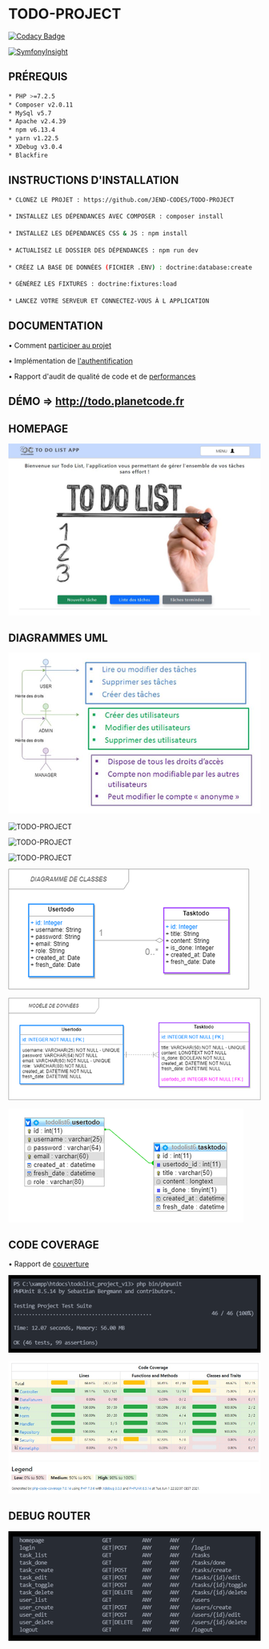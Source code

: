 # TODO-PROJECT

[![Codacy Badge](https://app.codacy.com/project/badge/Grade/4ff59ff646f54b828ff943c19a245dbd)](https://www.codacy.com/gh/JEND-CODES/TODO-PROJECT/dashboard?utm_source=github.com&amp;utm_medium=referral&amp;utm_content=JEND-CODES/TODO-PROJECT&amp;utm_campaign=Badge_Grade)

[![SymfonyInsight](https://insight.symfony.com/projects/a2b7ac96-199d-49c1-a697-070378224166/big.svg)](https://insight.symfony.com/projects/a2b7ac96-199d-49c1-a697-070378224166)

## PRÉREQUIS

``` bash
* PHP >=7.2.5
* Composer v2.0.11
* MySql v5.7
* Apache v2.4.39
* npm v6.13.4
* yarn v1.22.5
* XDebug v3.0.4
* Blackfire
```

## INSTRUCTIONS D'INSTALLATION
``` bash
* CLONEZ LE PROJET : https://github.com/JEND-CODES/TODO-PROJECT

* INSTALLEZ LES DÉPENDANCES AVEC COMPOSER : composer install

* INSTALLEZ LES DÉPENDANCES CSS & JS : npm install

* ACTUALISEZ LE DOSSIER DES DÉPENDANCES : npm run dev

* CRÉEZ LA BASE DE DONNÉES (FICHIER .ENV) : doctrine:database:create

* GÉNÉREZ LES FIXTURES : doctrine:fixtures:load

* LANCEZ VOTRE SERVEUR ET CONNECTEZ-VOUS À L APPLICATION
```

## DOCUMENTATION

• Comment [participer au projet](https://github.com/JEND-CODES/TODO-PROJECT/blob/main/documentation/Participation.md)

• Implémentation de [l'authentification](https://github.com/JEND-CODES/TODO-PROJECT/blob/main/documentation/Impl%C3%A9mentation%20Authentification%20P8%20V2.pdf)

• Rapport d'audit de qualité de code et de [performances](https://github.com/JEND-CODES/TODO-PROJECT/blob/main/documentation/Audit%20P8%20V3.pdf)

## DÉMO => http://todo.planetcode.fr

## HOMEPAGE

![TODO-PROJECT](https://raw.githubusercontent.com/JEND-CODES/TODO-PROJECT/main/public/captures/Capcha_project_P8.JPG)

## DIAGRAMMES UML

![TODO-PROJECT](https://raw.githubusercontent.com/JEND-CODES/TODO-PROJECT/main/documentation/diagrammes/P8%20Op%C3%A9rations%20autoris%C3%A9es%20par%20r%C3%B4les.JPG)

![TODO-PROJECT](https://raw.githubusercontent.com/JEND-CODES/TODO-PROJECT/main/documentation/diagrammes/Cas_Gestion_T%C3%A2ches_User_P8_V2.png)

![TODO-PROJECT](https://raw.githubusercontent.com/JEND-CODES/TODO-PROJECT/main/documentation/diagrammes/Cas_Gestion_T%C3%A2ches_Admin_P8_V2.png)

![TODO-PROJECT](https://raw.githubusercontent.com/JEND-CODES/TODO-PROJECT/main/documentation/diagrammes/S%C3%A9quence_Gestion_Utilisateurs_P8_V3.png)

![TODO-PROJECT](https://raw.githubusercontent.com/JEND-CODES/TODO-PROJECT/main/documentation/diagrammes/Diagramme_de_Classes_P8_V1.png)

![TODO-PROJECT](https://raw.githubusercontent.com/JEND-CODES/TODO-PROJECT/main/documentation/diagrammes/Mod%C3%A8le_de_donn%C3%A9es_P8_V1.png)

![TODO-PROJECT](https://raw.githubusercontent.com/JEND-CODES/TODO-PROJECT/main/documentation/diagrammes/Concepteur_BDD_Todolist_v2.png)

## CODE COVERAGE

• Rapport de [couverture](http://symfony1.planetcode.fr/tests-coverage/index.html)

![TODO-PROJECT](https://raw.githubusercontent.com/JEND-CODES/TODO-PROJECT/main/public/captures/P8%20PhpUnit%20Tests%20results.png)

![TODO-PROJECT](https://raw.githubusercontent.com/JEND-CODES/TODO-PROJECT/main/assets/images/Coverage_results_P8_V4.JPG)

## DEBUG ROUTER

![TODO-PROJECT](https://raw.githubusercontent.com/JEND-CODES/TODO-PROJECT/main/public/captures/P8%20Debug%20Router.png)
